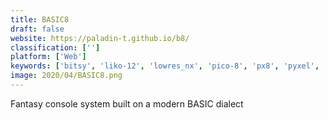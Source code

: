 ```yaml
---
title: BASIC8
draft: false 
website: https://paladin-t.github.io/b8/
classification: ['']
platform: ['Web']
keywords: ['bitsy', 'liko-12', 'lowres_nx', 'pico-8', 'px8', 'pyxel', 'riko4', 'tic-80', 'voxatron', 'zany80', 'nano_jammer']
image: 2020/04/BASIC8.png
---
```

Fantasy console system built on a modern BASIC dialect